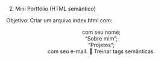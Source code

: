 2. Mini Portfólio (HTML semântico)

Objetivo: Criar um arquivo index.html com:

<header> com seu nome;

<section> “Sobre mim”;

<section> “Projetos”;

<footer> com seu e-mail.
🧩 Treinar tags semânticas.